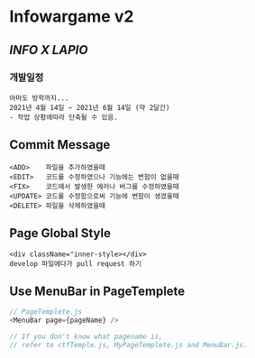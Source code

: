 # Infowargame v2

## _**INFO X LAPIO**_

### 개발일정

    아마도 방학까지...
    2021년 4월 14일 ~ 2021년 6월 14일 (약 2달간)
    - 작업 상황에따라 단축될 수 있음.

## Commit Message

    <ADD>    파일을 추가하였을때
    <EDIT>   코드를 수정하였으나 기능에는 변함이 없을때
    <FIX>    코드에서 발생한 에러나 버그를 수정하였을때
    <UPDATE> 코드를 수정함으로써 기능에 변함이 생겼을때
    <DELETE> 파일을 삭제하였을때

## Page Global Style

    <div className="inner-style></div>
    develop 파일에다가 pull request 하기

## Use MenuBar in PageTemplete

```javascript
// PageTemplete.js
<MenuBar page={pageName} />

// If you don't know what pagename is,
// refer to ctfTemple.js, MyPageTemplete.js and MenuBar.js.
```
